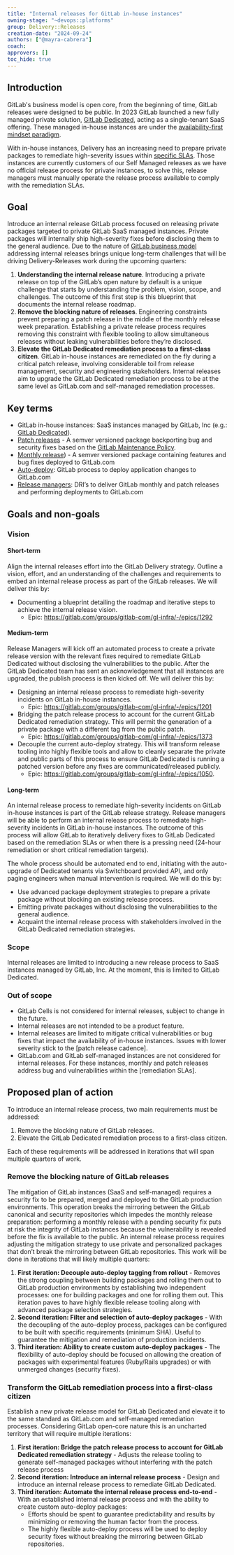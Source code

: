 ```yaml
---
title: "Internal releases for GitLab in-house instances"
owning-stage: "~devops::platforms"
group: Delivery::Releases
creation-date: "2024-09-24"
authors: ["@mayra-cabrera"]
coach:
approvers: []
toc_hide: true
---
```


## Introduction

GitLab's business model is open core, from the beginning of time, GitLab releases were designed to be public. In 2023 GitLab launched a new
fully managed private solution, [GitLab Dedicated](https://about.gitlab.com/dedicated/), acting as a single-tenant SaaS offering. These managed
in-house instances are under the [availability-first mindset paradigm](/engineering/development/principles/#prioritizing-technical-decisions).

With in-house instances, Delivery has an increasing need to prepare private packages to remediate high-severity issues within
[specific SLAs](/security/product-security/vulnerability-management/sla/). Those instances are currently
customers of our Self Managed releases as we have no official release process for private instances, to solve this, release managers must manually
operate the release process available to comply with the remediation SLAs.

## Goal

Introduce an internal release GitLab process focused on releasing private packages targeted to  private GitLab SaaS managed instances.
Private packages will internally ship high-severity fixes before disclosing them to the general audience. Due to the nature of
[GitLab business model](/company/stewardship/#business-model) addressing internal releases brings unique
long-term challenges that will be driving Delivery-Releases work during the upcoming quarters: 

1. **Understanding the internal release nature**. Introducing a private release on top of the GitLab’s open nature by default
is a unique challenge that starts by understanding the problem, vision, scope, and challenges. The outcome of this first step
is this blueprint that documents the internal release roadmap.
2. **Remove the blocking nature of releases**. Engineering constraints prevent preparing a patch release in the middle of the
monthly release week preparation. Establishing a private release process requires removing this constraint with flexible tooling
to allow simultaneous releases without leaking vulnerabilities before they’re disclosed.
3. **Elevate the GitLab Dedicated remediation process to a first-class citizen**. GitLab in-house instances are remediated on the
fly during a critical patch release, involving considerable toil from release management, security and engineering stakeholders.
Internal releases aim to upgrade the GitLab Dedicated remediation process to be at the same level as GitLab.com and self-managed remediation processes.

## Key terms

- GitLab in-house instances: SaaS instances managed by GitLab, Inc (e.g.: [GitLab Dedicated](https://about.gitlab.com/dedicated/)).
- [Patch releases](/engineering/releases/patch-releases) - A semver versioned package backporting bug and security fixes based on the [GitLab Maintenance Policy](https://docs.gitlab.com/ee/policy/maintenance.html).
- [Monthly release](/engineering/releases/#self-managed-overview)) - A semver versioned package containing features and bug fixes deployed to GitLab.com
- [Auto-deploy](/engineering/deployments-and-releases/deployments/): GitLab process to deploy application changes to GitLab.com
- [Release managers](https://about.gitlab.com/community/release-managers/): DRI’s to deliver GitLab monthly and patch releases and performing deployments to GitLab.com

## Goals and non-goals

### Vision

#### Short-term

Align the internal releases effort into the GitLab Delivery strategy. Outline a vision, effort, and an understanding of the
challenges and requirements to embed an internal release process as part of the GitLab releases. We will deliver this by:

- Documenting a blueprint detailing the roadmap and iterative steps to achieve the internal release vision. 
  - Epic: https://gitlab.com/groups/gitlab-com/gl-infra/-/epics/1292 

#### Medium-term

Release Managers will kick off an automated process to create a private release version with the relevant fixes required
to remediate GitLab Dedicated without disclosing the vulnerabilities to the public. After the GitLab Dedicated team has
sent an acknowledgement that all instances are upgraded, the publish process is then kicked off. We will deliver this by:

- Designing an internal release process to remediate high-severity incidents on GitLab in-house instances. 
  - Epic: https://gitlab.com/groups/gitlab-com/gl-infra/-/epics/1201
- Bridging the patch release process to account for the current GitLab Dedicated remediation strategy. This will
  permit the generation of a private package with a different tag from the public patch.
  - Epic: https://gitlab.com/groups/gitlab-com/gl-infra/-/epics/1373 
- Decouple the current auto-deploy strategy. This will transform release tooling into highly flexible tools and
  allow to cleanly separate the private and public parts of this process to ensure GitLab Dedicated is running a patched
  version before any fixes are communicated/released publicly.
  - Epic: https://gitlab.com/groups/gitlab-com/gl-infra/-/epics/1050.

#### Long-term

An internal release process to remediate high-severity incidents on GitLab in-house instances is part of the GitLab
release strategy. Release managers will be able to perform an internal release process to remediate high-severity incidents
in GitLab in-house instances. The outcome of this process will allow GitLab to iteratively delivery fixes to GitLab Dedicated
based on the remediation SLAs or when there is a pressing need (24-hour remediation or short critical remediation targets).

The whole process should be automated end to end, initiating with the auto-upgrade of Dedicated tenants via Switchboard
provided API, and only paging engineers when manual intervention is required. We will do this by:

- Use advanced package deployment strategies to prepare a private package without blocking an existing release process.
- Emitting private packages without disclosing the vulnerabilities to the general audience. 
- Acquaint the internal release process with stakeholders involved in the GitLab Dedicated remediation strategies.

### Scope

Internal releases are limited to introducing a new release process to SaaS instances managed by GitLab, Inc. At the moment,
this is limited to GitLab Dedicated. 

### Out of scope

- GitLab Cells is not considered for internal releases, subject to change in the future.
- Internal releases are not intended to be a product feature.
- Internal releases are limited to mitigate critical vulnerabilities or bug fixes that impact the availability of
  in-house instances. Issues with lower severity stick to the [patch release cadence].
- GitLab.com and GitLab self-managed instances are not considered for internal releases. For these instances,
  monthly and patch releases address bug and vulnerabilities within the [remediation SLAs].

## Proposed plan of action

To introduce an internal release process, two main requirements must be addressed:

1. Remove the blocking nature of GitLab releases.
2. Elevate the GitLab Dedicated remediation process to a first-class citizen.

Each of these requirements will be addressed in iterations that will span multiple quarters of work.

### Remove the blocking nature of GitLab releases

The mitigation of GitLab instances (SaaS and self-managed) requires a security fix to be prepared, merged and deployed
to the GitLab production environments. This operation breaks the mirroring between the GitLab canonical and security
repositories which impedes the monthly release preparation: performing a monthly release with a pending security fix
puts at risk the integrity of GitLab instances because the vulnerability is revealed before the fix is available to the
public. An internal release process requires adjusting the mitigation strategy to use private and personalized packages
that don’t break the mirroring between GitLab repositories.  This work will be done in iterations that will likely multiple quarters:

1. **First iteration: Decouple auto-deploy tagging from rollout** - Removes the strong coupling between building packages
   and rolling them out to GitLab production environments by establishing two independent processes: one for building packages
   and one for rolling them out. This iteration paves to have highly flexible release tooling along with advanced package
   selection strategies.
2. **Second iteration: Filter and selection of auto-deploy packages** - With the decoupling of the auto-deploy process,
   packages can be configured to be built with specific requirements (minimum SHA). Useful to guarantee the mitigation
   and remediation of production incidents.
3. **Third iteration: Ability to create custom auto-deploy packages** - The flexibility of auto-deploy should be focused on
   allowing the creation of packages with experimental features (Ruby/Rails upgrades) or with unmerged changes (security fixes).

### Transform the GitLab remediation process into a first-class citizen

Establish a new private release model for GitLab Dedicated and elevate it to the same standard as GitLab.com and self-managed
remediation processes. Considering GitLab open-core nature this is an uncharted territory that will require multiple iterations:

1. **First iteration: Bridge the patch release process to account for GitLab Dedicated remediation strategy** - Adjusts the release
   tooling to generate self-managed packages without interfering with the patch release process
2. **Second iteration: Introduce an internal release process** - Design and introduce an internal release process to remediate 
   GitLab Dedicated.
3. **Third iteration: Automate the internal release process end-to-end** - With an established internal release process and
   with the ability to create custom auto-deploy packages:
   - Efforts should be spent to guarantee predictability and results by minimizing or removing the human factor from the process.
   - The highly flexible auto-deploy process will be used to deploy security fixes without breaking the mirroring between GitLab repositories.
